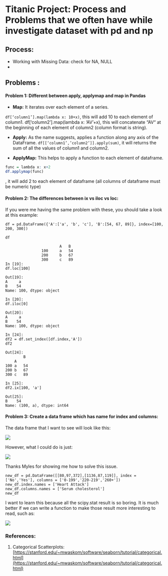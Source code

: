 # Titanic Project: Process and Problems that we often have while investigate dataset with pd and np

## Process:

* Working with Missing Data: check for NA, NULL
* 

## Problems :

#### Problem 1: Different between apply, applymap and map in Pandas

* **Map:** It iterates over each element of a series.
 
`df[‘column1’].map(lambda x: 10+x)`, this will add 10 to each element of column1.
df[‘column2’].map(lambda x: ‘AV’+x), this will concatenate “AV“ at the beginning of each element of column2 (column format is string).

* **Apply:** As the name suggests, applies a function along any axis of the DataFrame.
`df[[‘column1’,’column2’]].apply(sum)`, it will returns the sum of all the values of column1 and column2.

* **ApplyMap:** This helps to apply a function to each element of dataframe.

```r
func = lambda x: x+2
df.applymap(func)
```
, it will add 2 to each element of dataframe (all columns of dataframe must be numeric type)


#### Problem 2: The differences between ix vs iloc vs loc:

If you were me having the same problem with these, you should take a look at this example:

```
df = pd.DataFrame({'A':['a', 'b', 'c'], 'B':[54, 67, 89]}, index=[100, 200, 300])

df

                        A   B
                100     a   54
                200     b   67
                300     c   89
In [19]:    
df.loc[100]

Out[19]:
A     a
B    54
Name: 100, dtype: object

In [20]:    
df.iloc[0]

Out[20]:
A     a
B    54
Name: 100, dtype: object

In [24]:    
df2 = df.set_index([df.index,'A'])
df2

Out[24]:
        B
    A   
100 a   54
200 b   67
300 c   89

In [25]:    
df2.ix[100, 'a']

Out[25]:    
B    54
Name: (100, a), dtype: int64
```


#### Problem 3: Create a data frame which has name for index and columns:

The data frame that I want to see will look like this:

![](https://dl.dropboxusercontent.com/u/27868566/Screenshot%202016-08-12%2001.39.14.png)

However, what I could do is just:

![](https://dl.dropboxusercontent.com/u/27868566/Screenshot%202016-08-12%2001.04.12.png)

Thanks Myles for showing me how to solve this issue.

```
new_df = pd.DataFrame([[80,97,372],[1136,87,119]], index = ['No','Yes'], columns = ['0-199','220-219','260+'])
new_df.index.names = ['Heart Attack']
new_df.columns.names = ['Serum cholesterol']
new_df
```

I want to learn this because all the scipy.stat result is so boring. It is much better if we can write a function to make those result more interesting to read, such as:

![](https://dl.dropboxusercontent.com/u/27868566/Screenshot%202016-08-12%2001.17.40.png)


### References:

1. Categorical Scatterplots: [https://stanford.edu/~mwaskom/software/seaborn/tutorial/categorical.html](https://stanford.edu/~mwaskom/software/seaborn/tutorial/categorical.html)



<u></u>